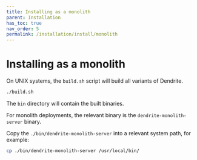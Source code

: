 ```yaml
---
title: Installing as a monolith
parent: Installation
has_toc: true
nav_order: 5
permalink: /installation/install/monolith
---
```


# Installing as a monolith

On UNIX systems, the `build.sh` script will build all variants of Dendrite.

```bash
./build.sh
```

The `bin` directory will contain the built binaries.

For monolith deployments, the relevant binary is the `dendrite-monolith-server`
binary.

Copy the `./bin/dendrite-monolith-server` into a relevant system path, for example:

```bash
cp ./bin/dendrite-monolith-server /usr/local/bin/
```
